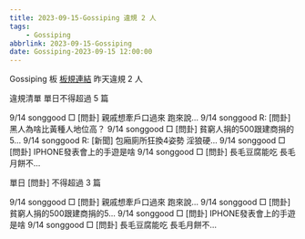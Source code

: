 ```yaml
---
title: 2023-09-15-Gossiping 違規 2 人
tags:
    - Gossiping
abbrlink: 2023-09-15-Gossiping
date: Gossiping-2023-09-15 12:00:00
---
```

Gossiping 板 [板規連結](https://www.ptt.cc/bbs/Gossiping/M.1637425085.A.07D.html)
昨天違規 2 人
<!-- more -->

違規清單
單日不得超過 5 篇

9/14 songgood □ [問卦] 親戚想牽戶口過來 跑來說…
9/14 songgood R: [問卦] 黑人為啥比黃種人地位高？
9/14 songgood □ [問卦] 貧窮人捐的500跟建商捐的5…
9/14 songgood R: [新聞] 包廂廁所狂換4姿勢 淫狼硬…
9/14 songgood □ [問卦] IPHONE發表會上的手遊是啥
9/14 songgood □ [問卦] 長毛豆腐能吃 長毛月餅不…

單日 [問卦] 不得超過 3 篇

9/14 songgood □ [問卦] 親戚想牽戶口過來 跑來說…
9/14 songgood □ [問卦] 貧窮人捐的500跟建商捐的5…
9/14 songgood □ [問卦] IPHONE發表會上的手遊是啥
9/14 songgood □ [問卦] 長毛豆腐能吃 長毛月餅不…